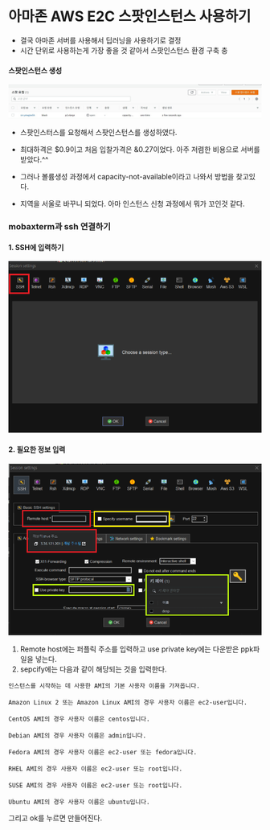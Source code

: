 # 아마존 AWS E2C 스팟인스턴스 사용하기

- 결국 아마존 서버를 사용해서 딥러닝을 사용하기로 결정
- 시간 단위로 사용하는게 가장 좋을 것 같아서 스팟인스턴스 환경 구축 충

#### 스팟인스턴스 생성

![11](./img2/11.jpg)

- 스팟인스터스를 요청해서 스팟인스턴스를 생성하였다.

- 최대하격은 $0.9이고 처음 입찰가격은 &0.27이었다. 아주 저렴한 비용으로 서버를 받았다.^^

- 그러나 볼륨생성 과정에서 capacity-not-available이라고 나와서 방법을 찾고있다.

- 지역을 서울로 바꾸니 되었다. 아마 인스턴스 신청 과정에서 뭐가 꼬인것 같다.

### mobaxterm과 ssh 연결하기

#### 1. SSH에 입력하기

![12](./img2/12.png)

#### 2. 필요한 정보 입력

![13](./img2/13.png)

1. Remote host에는 퍼플릭 주소를 입력하고 use private key에는 다운받은 ppk파일을 넣는다.
2.  sepcify에는 다음과 같이 해당되는 것을 입력한다.

```
인스턴스를 시작하는 데 사용한 AMI의 기본 사용자 이름을 가져옵니다.

Amazon Linux 2 또는 Amazon Linux AMI의 경우 사용자 이름은 ec2-user입니다.

CentOS AMI의 경우 사용자 이름은 centos입니다.

Debian AMI의 경우 사용자 이름은 admin입니다.

Fedora AMI의 경우 사용자 이름은 ec2-user 또는 fedora입니다.

RHEL AMI의 경우 사용자 이름은 ec2-user 또는 root입니다.

SUSE AMI의 경우 사용자 이름은 ec2-user 또는 root입니다.

Ubuntu AMI의 경우 사용자 이름은 ubuntu입니다.
```

그리고 ok를 누르면 만들어진다.

